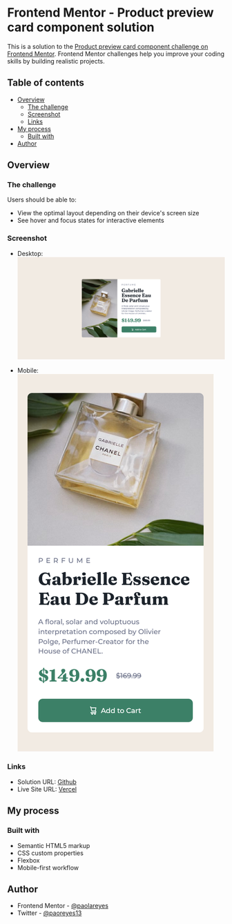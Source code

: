 # Frontend Mentor - Product preview card component solution

This is a solution to the [Product preview card component challenge on Frontend Mentor](https://www.frontendmentor.io/challenges/product-preview-card-component-GO7UmttRfa). Frontend Mentor challenges help you improve your coding skills by building realistic projects.

## Table of contents

- [Overview](#overview)
  - [The challenge](#the-challenge)
  - [Screenshot](#screenshot)
  - [Links](#links)
- [My process](#my-process)
  - [Built with](#built-with)
- [Author](#author)

## Overview

### The challenge

Users should be able to:

- View the optimal layout depending on their device's screen size
- See hover and focus states for interactive elements

### Screenshot

- Desktop:
![](./screenshots/screenshot-desktop.png)

- Mobile:
![](./screenshots/screenshot-mobile.png)

### Links

- Solution URL: [Github](https://github.com/paolareyes/Product-preview-card-component)
- Live Site URL: [Vercel](https://product-preview-card-component-opal.vercel.app/)

## My process

### Built with

- Semantic HTML5 markup
- CSS custom properties
- Flexbox
- Mobile-first workflow

## Author

- Frontend Mentor - [@paolareyes](https://www.frontendmentor.io/profile/paolareyes)
- Twitter - [@paoreyes13](https://www.twitter.com/paoreyes13)
